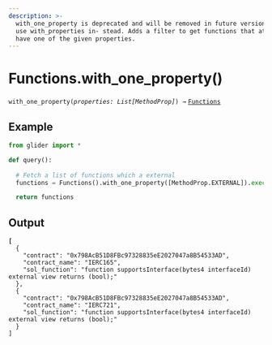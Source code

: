 ```yaml
---
description: >-
  with_one_property is deprecated and will be removed in future versions. Please
  use with_properties in- stead. Adds a filter to get functions that at least
  have one of the given properties.
---
```


# Functions.with\_one\_property()

`with_one_property(`_`properties: List[MethodProp]`_`) →` [`Functions`](./)

## Example

```python
from glider import *

def query():
  
  # Fetch a list of functions which a external
  functions = Functions().with_one_property([MethodProp.EXTERNAL]).exec(10)

  return functions
```

## Output

<pre class="language-json"><code class="lang-json"><strong>[
</strong>  {
    "contract": "0x798AcB51D8FBc97328835eE2027047a8B54533AD",
    "contract_name": "IERC165",
    "sol_function": "function supportsInterface(bytes4 interfaceId) external view returns (bool);"
  },
  {
    "contract": "0x798AcB51D8FBc97328835eE2027047a8B54533AD",
    "contract_name": "IERC721",
    "sol_function": "function supportsInterface(bytes4 interfaceId) external view returns (bool);"
  }
]
</code></pre>
